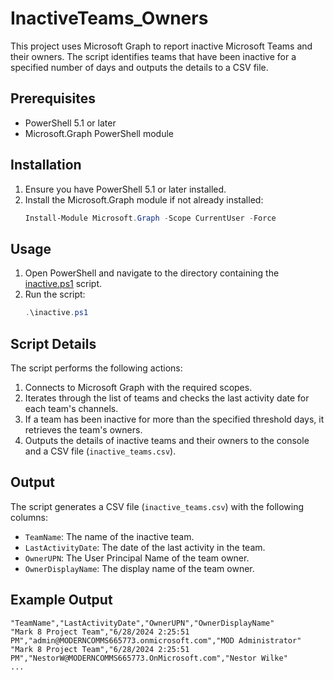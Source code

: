 # InactiveTeams_Owners

This project uses Microsoft Graph to report inactive Microsoft Teams and their owners. The script identifies teams that have been inactive for a specified number of days and outputs the details to a CSV file.

## Prerequisites

- PowerShell 5.1 or later
- Microsoft.Graph PowerShell module

## Installation

1. Ensure you have PowerShell 5.1 or later installed.
2. Install the Microsoft.Graph module if not already installed:
    ```powershell
    Install-Module Microsoft.Graph -Scope CurrentUser -Force
    ```

## Usage

1. Open PowerShell and navigate to the directory containing the [inactive.ps1](http://_vscodecontentref_/1) script.
2. Run the script:
    ```powershell
    .\inactive.ps1
    ```

## Script Details

The script performs the following actions:

1. Connects to Microsoft Graph with the required scopes.
2. Iterates through the list of teams and checks the last activity date for each team's channels.
3. If a team has been inactive for more than the specified threshold days, it retrieves the team's owners.
4. Outputs the details of inactive teams and their owners to the console and a CSV file (`inactive_teams.csv`).

## Output

The script generates a CSV file (`inactive_teams.csv`) with the following columns:

- `TeamName`: The name of the inactive team.
- `LastActivityDate`: The date of the last activity in the team.
- `OwnerUPN`: The User Principal Name of the team owner.
- `OwnerDisplayName`: The display name of the team owner.

## Example Output

```csv
"TeamName","LastActivityDate","OwnerUPN","OwnerDisplayName"
"Mark 8 Project Team","6/28/2024 2:25:51 PM","admin@MODERNCOMMS665773.onmicrosoft.com","MOD Administrator"
"Mark 8 Project Team","6/28/2024 2:25:51 PM","NestorW@MODERNCOMMS665773.OnMicrosoft.com","Nestor Wilke"
...
